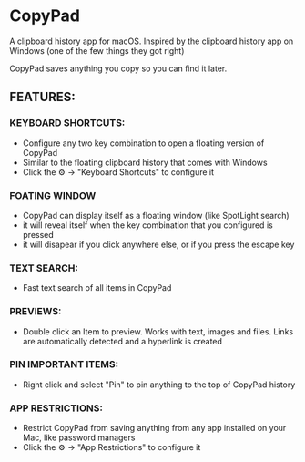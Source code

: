 # CopyPad
A clipboard history app for macOS. Inspired by the clipboard history app on Windows (one of the few things they got right)

CopyPad saves anything you copy so you can find it later.

## FEATURES:

### KEYBOARD SHORTCUTS:
- Configure any two key combination to open a floating version of CopyPad
- Similar to the floating clipboard history that comes with Windows
- Click the :gear: -> "Keyboard Shortcuts" to configure it

### FOATING WINDOW
- CopyPad can display itself as a floating window (like SpotLight search)
- it will reveal itself when the key combination that you configured is pressed
- it will disapear if you click anywhere else, or if you press the escape key

### TEXT SEARCH:
- Fast text search of all items in CopyPad

### PREVIEWS:
- Double click an Item to preview. Works with text, images and files. Links are automatically detected and a hyperlink is created

### PIN IMPORTANT ITEMS:
- Right click and select "Pin" to pin anything to the top of CopyPad history

### APP RESTRICTIONS:
- Restrict CopyPad from saving anything from any app installed on your Mac, like password managers
- Click the :gear: -> "App Restrictions" to configure it